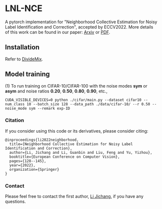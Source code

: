 # LNL-NCE
A pytorch implementation for "Neighborhood Collective Estimation for Noisy Label Identification and Correction", accepted by ECCV2022. More details of this work can be found in our paper: [Arxiv](https://arxiv.org/abs/2208.03207) or [PDF](https://www.ecva.net/papers/eccv_2022/papers_ECCV/papers/136840126.pdf).


## Installation

Refer to  [DivideMix](https://github.com/LiJunnan1992/DivideMix).

## Model training

(1) To run training on CIFAR-10/CIFAR-100 with the noise modes **sym** or **asym** and noise ratios **0.20**, **0.50**, **0.80**, **0.90**, etc.,

`CUDA_VISIBLE_DEVICES=0 python ./cifar/main.py --dataset cifar10 --num_class 10 --batch_size 128 --data_path ./data/cifar-10/ --r 0.50 --noise_mode sym --remark exp-ID`


### Citation
If you consider using this code or its derivatives, please consider citing:

```
@inproceedings{li2022neighborhood,
  title={Neighborhood Collective Estimation for Noisy Label Identification and Correction},
  author={Li, Jichang and Li, Guanbin and Liu, Feng and Yu, Yizhou},
  booktitle={European Conference on Computer Vision},
  pages={128--145},
  year={2022},
  organization={Springer}
}
```
### Contact
Please feel free to contact the first author, [Li Jichang](https://lijichang.github.io/), if you have any questions.
